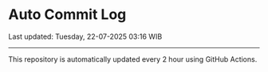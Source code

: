# Auto Commit Log

Last updated: Tuesday, 22-07-2025 03:16 WIB

---

This repository is automatically updated every 2 hour using GitHub Actions.
